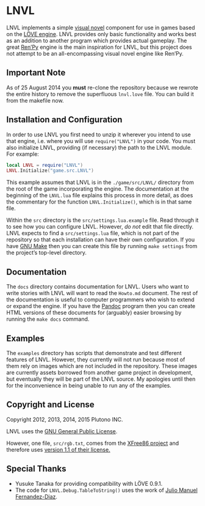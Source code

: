 LNVL
====

LNVL implements a simple [visual novel][nvl] component for use in
games based on the [LÖVE engine][love].  LNVL provides only basic
functionality and works best as an addition to another program which
provides actual gameplay.  The great [Ren’Py][renpy] engine is the
main inspiration for LNVL, but this project does not attempt to be an
all-encompassing visual novel engine like Ren’Py.


Important Note
--------------

As of 25 August 2014 you **must** re-clone the repository because we
rewrote the entire history to remove the superfluous `lnvl.love` file.
You can build it from the makefile now.


Installation and Configuration
------------------------------

In order to use LNVL you first need to unzip it wherever you intend to
use that engine, i.e. where you will use `require("LNVL")` in your
code.  You must also initialize LNVL, providing (if necessary) the
path to the LNVL module.  For example:

```lua
local LNVL = require("LNVL")
LNVL.Initialize("game.src.LNVL")
```

This example assumes that LNVL is in the `./game/src/LNVL/` directory
from the root of the game incorporating the engine.  The documentation
at the beginning of the `LNVL.lua` file explains this process in more
detail, as does the commentary for the function `LNVL.Initialize()`,
which is in that same file.

Within the `src` directory is the `src/settings.lua.example` file.
Read through it to see how you can configure LNVL.  However, *do not*
edit that file directly.  LNVL expects to find a `src/settings.lua`
file, which is not part of the repository so that each installation
can have their own configuration.  If you have [GNU Make][] then you
can create this file by running `make settings` from the project’s
top-level directory.


Documentation
-------------

The `docs` directory contains documentation for LNVL.  Users who want
to write stories with LNVL will want to read the `Howto.md` document.
The rest of the documentation is useful to computer programmers who
wish to extend or expand the engine.  If you have the [Pandoc][]
program then you can create HTML versions of these documents for
(arguably) easier browsing by running the `make docs` command.


Examples
--------

The `examples` directory has scripts that demonstrate and test
different features of LNVL.  However, they currently will not run
because most of them rely on images which are not included in the
repository.  These images are currently assets borrowed from another
game project in development, but eventually they will be part of the
LNVL source.  My apologies until then for the inconvenience in being
unable to run any of the examples.


Copyright and License
---------------------

Copyright 2012, 2013, 2014, 2015 Plutono INC.

LNVL uses the [GNU General Public License][gpl].

However, one file, `src/rgb.txt`, comes from the
[XFree86 project][xfree86] and therefore uses
[version 1.1 of their license.][xlicense]


Special Thanks
--------------

* Yusuke Tanaka for providing compatibility with LÖVE 0.9.1.
* The code for `LNVL.Debug.TableToString()` uses the work of
  [Julio Manuel Fernandez-Diaz](http://lua-users.org/wiki/TableSerialization).



[nvl]: http://en.wikipedia.org/wiki/Visual_novel
[love]: http://love2d.org/
[renpy]: http://www.renpy.org/
[xfree86]: http://www.xfree86.org/
[xlicense]: http://www.xfree86.org/legal/licenses.html
[pandoc]: http://johnmacfarlane.net/pandoc/
[gpl]: http://www.gnu.org/copyleft/gpl.html
[gnu make]: https://www.gnu.org/software/make/
